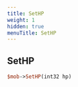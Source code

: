 ```yaml
---
title: SetHP
weight: 1
hidden: true
menuTitle: SetHP
---
```

## SetHP
```perl
$mob->SetHP(int32 hp)
```